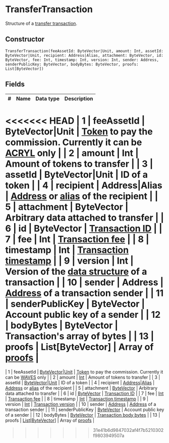 # TransferTransaction

Structure of a [transfer transaction](/blockchain/transaction-type/transfer-transaction.md).

## Constructor

``` ride
TransferTransaction(feeAssetId: ByteVector|Unit, amount: Int, assetId: ByteVector|Unit, recipient: Address|Alias, attachment: ByteVector, id: ByteVector, fee: Int, timestamp: Int, version: Int, sender: Address, senderPublicKey: ByteVector, bodyBytes: ByteVector, proofs: List[ByteVector])
```

## Fields

| # | Name | Data type | Description |
| :--- | :--- | :--- | :--- |
<<<<<<< HEAD
| 1 | feeAssetId | ByteVector&#124;Unit | [Token](/blockchain/token.md) to pay the commission. Currently it can be [ACRYL](/blockchain/token/acryl.md) only |
| 2 | amount | Int | Amount of tokens to transfer |
| 3 | assetId | ByteVector&#124;Unit | ID of a token |
| 4 | recipient | Address&#124;Alias | [Address](/blockchain/address.md) or [alias](/blockchain/alias.md) of the recipient |
| 5 | attachment | ByteVector | Arbitrary data attached to transfer |
| 6 | id | ByteVector | [Transaction ID](/blockchain/transaction/transaction-id.md) |
| 7 | fee | Int | [Transaction fee](/blockchain/transaction-fee.md) |
| 8 | timestamp | Int | [Transaction timestamp](/blockchain/transaction/transaction-timestamp.md) |
| 9 | version | Int | Version of the [data structure](/blockchain/binary-format/transaction-binary-format.md) of a transaction |
| 10 | sender | Address | [Address](/blockchain/address.md) of a transaction sender |
| 11 | senderPublicKey | ByteVector | Account public key of a sender |
| 12 | bodyBytes | ByteVector | Transaction's array of bytes |
| 13 | proofs | List[ByteVector] | Array of [proofs](/blockchain/transaction-proof.md) |
=======
| 1 | feeAssetId | [ByteVector](/ride/data-types/byte-vector.md)&#124;[Unit](/ride/data-types/unit.md) | [Token](/blockchain/token.md) to pay the commission. Currently it can be [WAVES](/blockchain/token/waves.md) only |
| 2 | amount | [Int](/ride/data-types/int.md) | Amount of tokens to transfer |
| 3 | assetId | [ByteVector](/ride/data-types/byte-vector.md)&#124;[Unit](/ride/data-types/unit.md) | ID of a token |
| 4 | recipient | [Address](/ride/structures/common-structures/address.md)&#124;[Alias](/ride/structures/common-structures/alias.md) | [Address](/blockchain/address.md) or [alias](/blockchain/alias.md) of the recipient |
| 5 | attachment | [ByteVector](/ride/data-types/byte-vector.md) | Arbitrary data attached to transfer |
| 6 | id | [ByteVector](/ride/data-types/byte-vector.md) | [Transaction ID](/blockchain/transaction/transaction-id.md) |
| 7 | fee | [Int](/ride/data-types/int.md) | [Transaction fee](/blockchain/transaction/transaction-fee.md) |
| 8 | timestamp | [Int](/ride/data-types/int.md) | [Transaction timestamp](/blockchain/transaction/transaction-timestamp.md) |
| 9 | version | [Int](/ride/data-types/int.md) | [Transaction version](/blockchain/transaction/transaction-version.md) |
| 10 | sender | [Address](/ride/structures/common-structures/address.md) | [Address](/blockchain/address.md) of a transaction sender |
| 11 | senderPublicKey | [ByteVector](/ride/data-types/byte-vector.md) | Account public key of a sender |
| 12 | bodyBytes | [ByteVector](/ride/data-types/byte-vector.md) | [Transaction body bytes](/blockchain/transaction/transaction-body-bytes.md) |
| 13 | proofs | [List](/ride/data-types/list.md)[[ByteVector](/ride/data-types/byte-vector.md)] | Array of [proofs](/blockchain/transaction/transaction-proof.md) |
>>>>>>> 31e41b6d9847032af4f7b5210302f9803949507a

